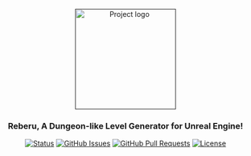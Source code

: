 <p align="center">
  <a href="" rel="noopener">
 <img width=200px height=200px src="https://i.imgur.com/G3yTINe.png" alt="Project logo"></a>
</p>

<h3 align="center">Reberu, A Dungeon-like Level Generator for Unreal Engine!</h3>

<div align="center">

  [![Status](https://img.shields.io/badge/status-active-success.svg)]() 
  [![GitHub Issues](https://img.shields.io/github/issues/petegilb/reberu.svg)](https://github.com/petegilb/reberu/issues)
  [![GitHub Pull Requests](https://img.shields.io/github/issues-pr/petegilb/reberu.svg)](https://github.com/petegilb/reberu/pulls)
  [![License](https://img.shields.io/badge/license-MIT-blue.svg)](/LICENSE)

</div>
